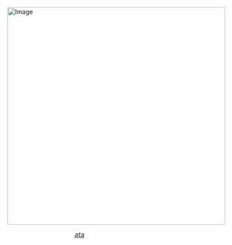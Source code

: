 <img width="500" height="500" alt="Image" src="https://github.com/user-attachments/assets/1a1b721e-ced5-43b5-9297-e04c0fc988b4" />

⠀ ⠀⠀ ⠀ ⠀⠀ ⠀ ⠀⠀ ⠀ ⠀⠀ [𝘢𝘵𝘢](https://adokouu.atabook.org/)
